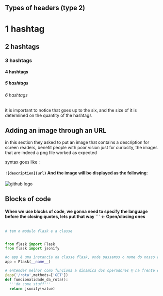 ## Types of headers (type 2)

# 1 hashtag
## 2 hashtags
### 3 hashtags
#### 4 hashtags
##### 5 hashtags
###### 6 hashtags

it is important to notice that goes up to the six, and the size of it is determined on the quantity of the hashtags

## Adding an image through an URL
in this section they asked to put an image that contains a description for screen readers, benefit people with poor vision 
just for curiosity, the images that are indeed a png file worked as expected

syntax goes like :
#### ```![description](url)``` And the image will be displayed as the following: 

![github logo](https://encrypted-tbn0.gstatic.com/images?q=tbn:ANd9GcShHxDqMF_tBdDItS9rMO_MaGPB3hpKFS5XfQ&s)

## Blocks of code

#### When we use blocks of code, we gonna need to specify the language before the closing quotes, lets put that way ``` <- Open/closing ones

```python

# tem o modulo flask e a classe


from flask import Flask
from flask import jsonify

#o app é uma instancia da classe flask, onde passamos o nome do nosso app digamos assim
app = Flask(__name__)

# entender melhor como funciona a dinamica dos operadores @ na frente do objeto
@app('/rota',methods=['GET'])
def funcionalidade_da_rota():
  '''do some stuff'''
  return jsonify(value)

```
